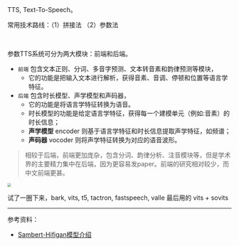 
TTS, Text-To-Speech。 

常用技术路线：（1）拼接法 （2）参数法


</br>

参数TTS系统可分为两大模块：前端和后端。
- `前端` 包含文本正则、分词、多音字预测、文本转音素和韵律预测等模块，
  - 它的功能是把输入文本进行解析，获得音素、音调、停顿和位置等语言学特征。 
- `后端` 包含时长模型、声学模型和声码器，
  - 它的功能是将语言学特征转换为语音。
  - 时长模型的功能是给定语言学特征，获得每一个建模单元（例如:音素）的时长信息；
  - **声学模型** encoder 则基于语言学特征和时长信息提取声学特征，如频谱；
  - **声码器** vocoder 则将声学特征转换为对应的语音波形。

> 相较于后端，前端更加庞杂，包含分词、韵律分析、注音模块等，但是学术界的主要精力集中在后端，因为更容易发paper。前端的研究相对较少，而中文前端更甚。

<img src="https://img-1301102143.cos.ap-beijing.myqcloud.com/20230830222946.jpg" style="zoom:50%">


试了一圈下来，bark, vits, t5, tactron, fastspeech, valle 最后用的 vits + sovits


-------------------

参考资料：
- [Sambert-Hifigan模型介绍](https://modelscope.cn/models/damo/speech_sambert-hifigan_nsf_tts_cally_en-us_24k/summary)